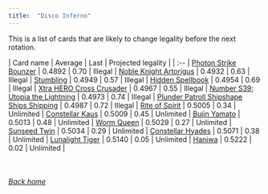 ```yaml
---
title:  "Disco Inferno"
---
```


This is a list of cards that are likely to change legality before the next rotation.

| Card name | Average | Last | Projected legality |
| :-- |
[Photon Strike Bounzer](https://db.ygoprodeck.com/card/?search=Photon%20Strike%20Bounzer) | 0.4892 | 0.70 | Illegal |
[Noble Knight Artorigus](https://db.ygoprodeck.com/card/?search=Noble%20Knight%20Artorigus) | 0.4932 | 0.63 | Illegal |
[Stumbling](https://db.ygoprodeck.com/card/?search=Stumbling) | 0.4949 | 0.57 | Illegal |
[Hidden Spellbook](https://db.ygoprodeck.com/card/?search=Hidden%20Spellbook) | 0.4954 | 0.69 | Illegal |
[Xtra HERO Cross Crusader](https://db.ygoprodeck.com/card/?search=Xtra%20HERO%20Cross%20Crusader) | 0.4967 | 0.55 | Illegal |
[Number S39: Utopia the Lightning](https://db.ygoprodeck.com/card/?search=Number%20S39:%20Utopia%20the%20Lightning) | 0.4973 | 0.74 | Illegal |
[Plunder Patroll Shipshape Ships Shipping](https://db.ygoprodeck.com/card/?search=Plunder%20Patroll%20Shipshape%20Ships%20Shipping) | 0.4987 | 0.72 | Illegal |
[Rite of Spirit](https://db.ygoprodeck.com/card/?search=Rite%20of%20Spirit) | 0.5005 | 0.34 | Unlimited |
[Constellar Kaus](https://db.ygoprodeck.com/card/?search=Constellar%20Kaus) | 0.5009 | 0.45 | Unlimited |
[Bujin Yamato](https://db.ygoprodeck.com/card/?search=Bujin%20Yamato) | 0.5013 | 0.48 | Unlimited |
[Worm Queen](https://db.ygoprodeck.com/card/?search=Worm%20Queen) | 0.5029 | 0.27 | Unlimited |
[Sunseed Twin](https://db.ygoprodeck.com/card/?search=Sunseed%20Twin) | 0.5034 | 0.29 | Unlimited |
[Constellar Hyades](https://db.ygoprodeck.com/card/?search=Constellar%20Hyades) | 0.5071 | 0.38 | Unlimited |
[Lunalight Tiger](https://db.ygoprodeck.com/card/?search=Lunalight%20Tiger) | 0.5140 | 0.05 | Unlimited |
[Haniwa](https://db.ygoprodeck.com/card/?search=Haniwa) | 0.5222 | 0.02 | Unlimited |

<br>

###### [Back home](index)